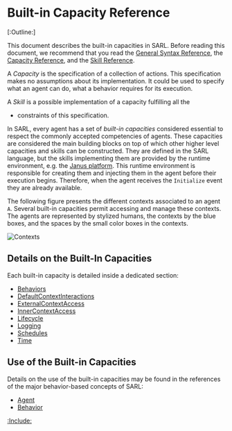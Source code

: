 # Built-in Capacity Reference

[:Outline:]

This document describes the built-in capacities in SARL.
Before reading this document, we recommend that you read
the [General Syntax Reference](./GeneralSyntax.md), the [Capacity Reference](./Capacity.md),
and the [Skill Reference](./Skill.md).

A *Capacity* is the specification of a collection of actions. This specification makes no assumptions about
its implementation. It could be used to specify what an agent can do, what a behavior requires for its execution.

A *Skill* is a possible implementation of a capacity fulfilling all the 
 * constraints of this specification.

In SARL, every agent has a set of *built-in capacities* considered essential 
to respect the commonly accepted competencies of agents.
These capacities are considered the main building blocks on top of which other 
higher level capacities and skills can be constructed.
They are defined in the SARL language, but the skills implementing them are provided 
by the runtime environment, e.g. the [Janus platform](http://www.janusproject.io).
This runtime environment is responsible for creating them and injecting them in 
the agent before their execution begins.
Therefore, when the agent receives the `Initialize` event they are
already available.

The following figure presents the different contexts associated to an agent `A`.
Several built-in capacities permit accessing and manage these contexts.
The agents are represented by stylized humans, the contexts by the blue boxes,
and the spaces by the small color boxes in the contexts.

![Contexts](./contexts.png)


## Details on the Built-In Capacities

Each built-in capacity is detailed inside a dedicated section:

* [Behaviors](./bic/Behaviors.md)
* [DefaultContextInteractions](./bic/DefaultContextInteractions.md)
* [ExternalContextAccess](./bic/ExternalContextAccess.md)
* [InnerContextAccess](./bic/InnerContextAccess.md)
* [Lifecycle](./bic/Lifecycle.md)
* [Logging](./bic/Logging.md)
* [Schedules](./bic/Schedules.md)
* [Time](./bic/Time.md)


## Use of the Built-in Capacities

Details on the use of the built-in capacities may be found in the references of the major
behavior-based concepts of SARL:

* [Agent](./Agent.md)
* [Behavior](./Behavior.md)



[:Include:](../legal.inc)
